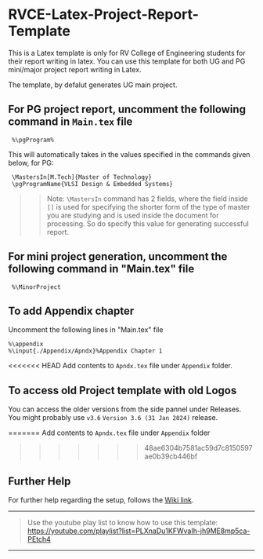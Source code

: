 # RVCE-Latex-Project-Report-Template
This is a Latex template is only for RV College of Engineering students for their report writing in latex. You can use this template for both UG and PG mini/major project report writing in Latex.

The template, by defalut generates UG main project.

## For PG project report, uncomment the following command in `Main.tex` file

```
 %\pgProgram%
```

This will automatically takes in the values specified in the commands given below, for PG: 
```
 \MastersIn[M.Tech]{Master of Technology} 
 \pgProgramName{VLSI Design & Embedded Systems}
```
>> Note: `\MastersIn` command has 2 fields, where the field inside `[]` is used for specifying the shorter form of the type of master you are studying and is used inside the document for processing. So do specify this value for generating successful report.

## For mini project generation, uncomment the following command in "Main.tex" file
```
 %\MinorProject
```
## To add Appendix chapter
Uncomment the following lines in "Main.tex" file
```
%\appendix
%\input{./Appendix/Apndx}%Appendix Chapter 1
```
<<<<<<< HEAD
Add contents to ``Apndx.tex`` file under `Appendix` folder.

## To access old Project template with old Logos
You can access the older versions from the side pannel under Releases. You might probably use `v3.6` `Version 3.6 (31 Jan 2024)` release.

=======
Add contents to ``Apndx.tex`` file under `Appendix` folder
>>>>>>> 48ae6304b7581ac59d7c8150597ae0b39cb446bf

## Further Help
For further help regarding the setup, follows the [Wiki link](https://github.com/rvce-latex/Project-Report-Template/wiki).

---
>Use the youtube play list to know how to use this template: https://youtube.com/playlist?list=PLXnaDu1KFWvaIh-jh9ME8mp5ca-PEtch4
---
